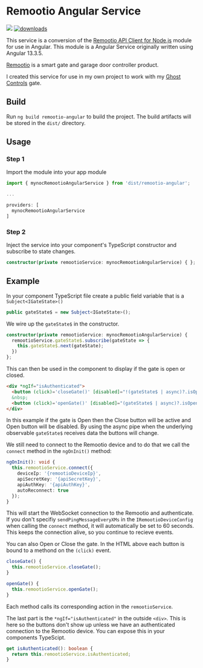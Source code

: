 # Remootio Angular Service
<img src="https://img.shields.io/npm/v/remootio-angular.svg?orange=blue" /> <a href="https://www.npmjs.com/package/remootio-angular">
  <img alt="downloads" src="https://img.shields.io/npm/dt/remootio-angular.svg?color=blue" target="_blank" />
</a>

This service is a conversion of the [Remootio API Client for Node.js](https://github.com/remootio/remootio-api-client-node) module for use in Angular.  This module is a Angular Service originally written using Angular 13.3.5.  

[Remootio](https://www.remootio.com/) is a smart gate and garage door controller product.  

I created this service for use in my own project to work with my [Ghost Controls](https://ghostcontrols.com) gate.

## Build

Run `ng build remootio-angular` to build the project. The build artifacts will be stored in the `dist/` directory.

## Usage

### Step 1

Import the module into your app module

```ts
import { mynocRemootioAngularService } from 'dist/remootio-angular';

...

providers: [
  mynocRemootioAngularService
]
```

### Step 2

Inject the service into your component's TypeScript constructor and subscribe to state changes.

```ts
constructor(private remootioService: mynocRemootioAngularService) { };
```

## Example

In your component TypeScript file create a public field variable that is a `Subject<IGateState>()`

```ts
public gateState$ = new Subject<IGateState>();
```

We wire up the `gateState$` in the constructor.

```ts
constructor(private remootioService: mynocRemootioAngularService) {
  remootioService.gateState$.subscribe(gateState => {
    this.gateState$.next(gateState);
  })
};
```

This can then be used in the component to display if the gate is open or closed.

```html
<div *ngIf="isAuthenticated">
  <button (click)='closeGate()' [disabled]="!(gateState$ | async)?.isOpen">Close</button>
  &nbsp;
  <button (click)='openGate()' [disabled]="(gateState$ | async)?.isOpen">Open</button>
</div>
```

In this example if the gate is Open then the Close button will be active and Open button will be disabled.  By using the async pipe when the underlying observable `gateState$` receives data the buttons will change.

We still need to connect to the Remootio device and to do that we call the `connect` method in the `ngOnInit()` method:

```ts
ngOnInit(): void {
  this.remootioService.connect({
    deviceIp: '{remootioDeviceIp}',
    apiSecretKey: '{apiSecretKey}',
    apiAuthKey: '{apiAuthKey}',
    autoReconnect: true
  });
}
```

This will start the WebSocket connection to the Remootio and authenticate.  If you don't specifiy `sendPingMessageEveryXMs` in the `IRemootioDeviceConfig` when calling the `connect` method, it will automatically be set to 60 seconds.  This keeps the connection alive, so you continue to recieve events.

You can also Open or Close the gate.  In the HTML above each button is bound to a methond on the `(click)` event.

```ts
closeGate() {
  this.remootioService.closeGate();
}

openGate() {
  this.remootioService.openGate();
}
```

Each method calls its corresponding action in the `remootioService`.

The last part is the `*ngIf="isAuthenticated"` in the outside `<div>`.  This is here so the buttons don't show up unless we have an authenticated connection to the Remootio device.  You can expose this in your components TypeScipt.

```ts
get isAuthenticated(): boolean {
  return this.remootioService.isAuthenticated;
}
```
